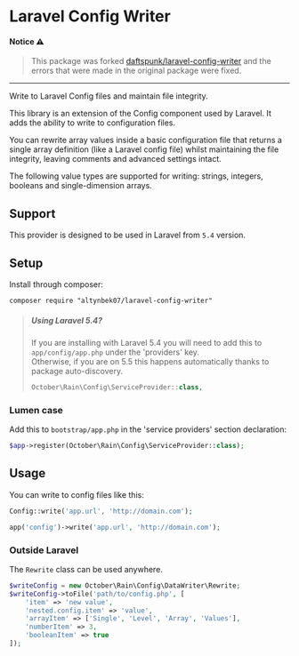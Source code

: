 # Laravel Config Writer

#### Notice ⚠
> This package was forked [daftspunk/laravel-config-writer](https://github.com/daftspunk/laravel-config-writer) and the errors that were made in the original package were fixed.

---

Write to Laravel Config files and maintain file integrity.

This library is an extension of the Config component used by Laravel. It adds the ability to write to configuration files.

You can rewrite array values inside a basic configuration file that returns a single array definition (like a Laravel config file) whilst maintaining the file integrity, leaving comments and advanced settings intact.

The following value types are supported for writing: strings, integers, booleans and single-dimension arrays.

## Support

This provider is designed to be used in Laravel from `5.4` version.

## Setup

Install through composer:
```
composer require "altynbek07/laravel-config-writer"
```

>##### Using Laravel 5.4?
>If you are installing with Laravel 5.4 you will need to add this to `app/config/app.php` under the 'providers' key.  
>Otherwise, if you are on 5.5 this happens automatically thanks to package auto-discovery.
>
>```php
>October\Rain\Config\ServiceProvider::class,
>```

### Lumen case

Add this to `bootstrap/app.php` in the 'service providers' section declaration:

```php
$app->register(October\Rain\Config\ServiceProvider::class);
```

## Usage

You can write to config files like this:

```php
Config::write('app.url', 'http://domain.com');

app('config')->write('app.url', 'http://domain.com');
```


### Outside Laravel

The `Rewrite` class can be used anywhere.

```php
$writeConfig = new October\Rain\Config\DataWriter\Rewrite;
$writeConfig->toFile('path/to/config.php', [
    'item' => 'new value',
    'nested.config.item' => 'value',
    'arrayItem' => ['Single', 'Level', 'Array', 'Values'],
    'numberItem' => 3,
    'booleanItem' => true
]);
```
